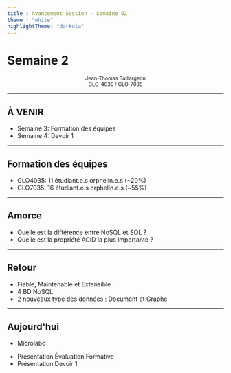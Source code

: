 ```yaml
---
title : Avancement Session - Semaine 02
theme : "white"
highlightTheme: "darkula"
---
```


# Semaine 2


<small><div align=center>Jean-Thomas Baillargeon</small>  
<small>GLO-4035 / GLO-7035</small>  </div>


---

## À VENIR

* Semaine 3: Formation des équipes
* Semaine 4: Devoir 1

---

## Formation des équipes

* GLO4035: 11 étudiant.e.s orphelin.e.s (~20%) 
* GLO7035: 16 étudiant.e.s orphelin.e.s (~55%)

---

## Amorce

* Quelle est la différence entre NoSQL et SQL ? 
* Quelle est la propriété ACID la plus importante ?

---

## Retour

* Fiable, Maintenable et Extensible
* 4 BD NoSQL 
* 2 nouveaux type des données : Document et Graphe

---

## Aujourd'hui

* Microlabo
<!-- * Aide pour labo 1 et 2 -->
* Présentation Évaluation Formative
* Présentation Devoir 1
